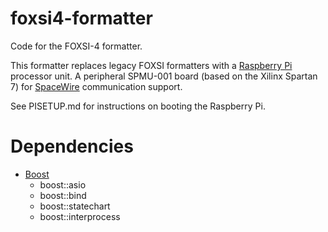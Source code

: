 # foxsi4-formatter
Code for the FOXSI-4 formatter.

This formatter replaces legacy FOXSI formatters with a [Raspberry Pi](https://www.raspberrypi.org) processor unit. A peripheral SPMU-001 board (based on the Xilinx Spartan 7) for [SpaceWire](https://www.star-dundee.com/wp-content/star_uploads/general/SpaceWire-Users-Guide.pdf) communication support.

See PISETUP.md for instructions on booting the Raspberry Pi.

# Dependencies
- [Boost](https://www.boost.org/)
    - boost::asio
    - boost::bind
    - boost::statechart
    - boost::interprocess

